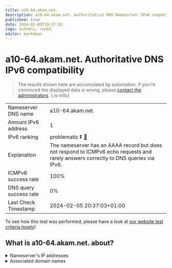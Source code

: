```yaml
---
title: a10-64.akam.net.
description: a10-64.akam.net. Authoritative DNS Nameserver IPv6 compatibility
published: true
date: 2024-02-05T19:37:03
tags: authdns, rank5
editor: markdown
---
```


# a10-64.akam.net. Authoritative DNS IPv6 compatibility

> The results shown here are accumulated by automation. If you're convinced the displayed data is wrong, please [contact the administrators](/howto/chat). 
{.is-info}




|   |   |
| - | - |
| Nameserver DNS name | a10-64.akam.net.
| Amount IPv6 address | 1
| IPv6 ranking | problematic :arrow_double_down: [🔗](/howto/ranking) |
| Explanation | The nameserver has an AAAA record but does not respond to ICMPv6 echo requests and rarely answers correctly to DNS queries via IPv6. |
| ICMPv6 success rate | 100%|
| DNS query success rate | 0% |
| Last Check Timestamp | 2024-02-05 20:37:03+01:00 |

To see how this test was performed, please have a look at [our website test criteria howto](/howto/testcriteria/authdns)!


## What is a10-64.akam.net. about?




<details>
<summary>Nameserver's IP addresses</summary>

2600:1480:d000::40

</details>



<details>
<summary>Associated domain names</summary>

www.adobe.com

www.siemens-healthineers.com

</details>
